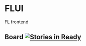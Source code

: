 # FLUI
FL frontend
## Board [![Stories in Ready](https://badge.waffle.io/itcommunity/FLUI.svg?label=ready&title=Ready)](https://waffle.io/itcommunity/FLUI)


